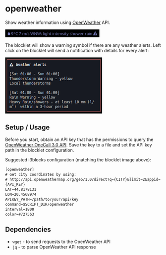 # openweather

Show weather information using [OpenWeather](https://openweathermap.org/) API.

![](example.png)

The blocklet will show a warning symbol if there are any weather alerts. Left click on the blocklet will send a notification with details for every alert:

![](example-alert.png)

## Setup / Usage

Before you start, obtain an API key that has the permissions to query the [OpenWeather OneCall 3.0 API](https://openweathermap.org/api/one-call-3). Save the key to a file and set the API key path in the blocklet configuration. 

Suggested i3blocks configuration (matching the blocklet image above):
```
[openweather]
# Get city coordinates by using:
# http://api.openweathermap.org/geo/1.0/direct?q={CITY}&limit=2&appid={API_KEY}
LAT=44.8178131
LON=20.4568974
APIKEY_PATH=/path/to/your/api/key
command=$SCRIPT_DIR/openweather
interval=1800
color=#7275b3
```

## Dependencies

- `wget` - to send requests to the OpenWeather API
- `jq` - to parse OpenWeather API response

